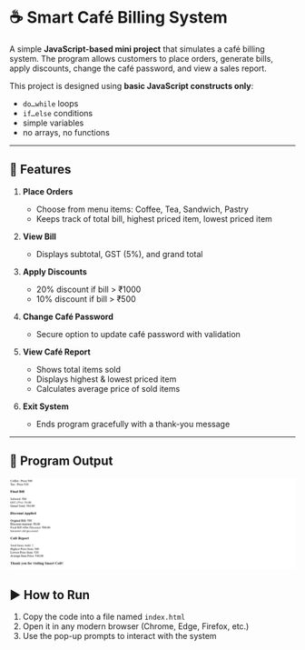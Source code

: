 # ☕ Smart Café Billing System  

A simple **JavaScript-based mini project** that simulates a café billing system. The program allows customers to place orders, generate bills, apply discounts, change the café password, and view a sales report.  

This project is designed using **basic JavaScript constructs only**:  
- `do…while` loops  
- `if…else` conditions  
- simple variables  
- no arrays, no functions  

---

## 📌 Features  

1. **Place Orders**  
   - Choose from menu items: Coffee, Tea, Sandwich, Pastry  
   - Keeps track of total bill, highest priced item, lowest priced item  

2. **View Bill**  
   - Displays subtotal, GST (5%), and grand total  

3. **Apply Discounts**  
   - 20% discount if bill > ₹1000  
   - 10% discount if bill > ₹500  

4. **Change Café Password**  
   - Secure option to update café password with validation  

5. **View Café Report**  
   - Shows total items sold  
   - Displays highest & lowest priced item  
   - Calculates average price of sold items  

6. **Exit System**  
   - Ends program gracefully with a thank-you message  

---

## 📸 Program Output 

![Program Output Screenshot](./Screenshot%202025-08-19%20234956.png)  


## ▶️ How to Run  

1. Copy the code into a file named `index.html`  
2. Open it in any modern browser (Chrome, Edge, Firefox, etc.)  
3. Use the pop-up prompts to interact with the system  

